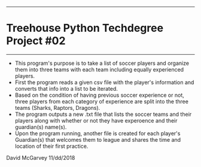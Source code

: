 -----------------------------------------
# Treehouse Python Techdegree Project #02
-----------------------------------------
- This program's purpose is to take a list of soccer players and organize them into three teams with each team including equally experienced players.  
- First the program reads a given csv file with the player's information and converts that info into a list to be iterated. 
- Based on the condition of having previous soccer experience or not, three players from each category of experience are split into the three teams (Sharks, Raptors, Dragons).
- The program outputs a new .txt file that lists the soccer teams and their players along with whether or not they have experoence and their guardian(s) name(s).
- Upon the program running, another file is created for each player's Guardian(s) that welcomes them to league and shares the time and location of their first practice.

David McGarvey
11/dd/2018